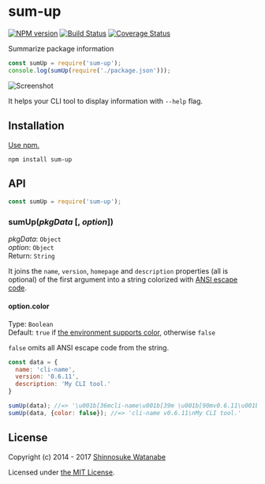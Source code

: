 # sum-up

[![NPM version](https://img.shields.io/npm/v/sum-up.svg)](https://www.npmjs.com/package/sum-up)
[![Build Status](https://travis-ci.org/shinnn/sum-up.svg?branch=master)](https://travis-ci.org/shinnn/sum-up)
[![Coverage Status](https://img.shields.io/coveralls/shinnn/sum-up.svg)](https://coveralls.io/r/shinnn/sum-up)

Summarize package information

```javascript
const sumUp = require('sum-up');
console.log(sumUp(require('./package.json')));
```

![Screenshot](./screenshot.png "Screenshot")

It helps your CLI tool to display information with `--help` flag.

## Installation

[Use npm.](https://docs.npmjs.com/cli/install)

```
npm install sum-up
```

## API

```javascript
const sumUp = require('sum-up');
```

### sumUp(*pkgData* [, *option*])

*pkgData*: `Object`  
*option*: `Object`  
Return: `String`

It joins the `name`, `version`, `homepage` and `description` properties (all is optional) of the first argument into a string colorized with [ANSI escape code](https://github.com/sindresorhus/ansi-styles).

#### option.color

Type: `Boolean`  
Default: `true` if [the environment supports color](https://github.com/sindresorhus/supports-color), otherwise `false`

`false` omits all ANSI escape code from the string.

```javascript
const data = {
  name: 'cli-name',
  version: '0.6.11',
  description: 'My CLI tool.'
}

sumUp(data); //=> '\u001b[36mcli-name\u001b[39m \u001b[90mv0.6.11\u001b[39m\nMy CLI tool.'
sumUp(data, {color: false}); //=> 'cli-name v0.6.11\nMy CLI tool.'
```

## License

Copyright (c) 2014 - 2017 [Shinnosuke Watanabe](https://github.com/shinnn)

Licensed under [the MIT License](./LICENSE).
